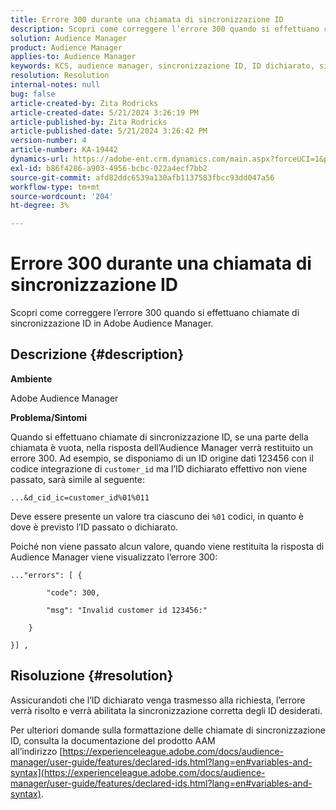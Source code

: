 ```yaml
---
title: Errore 300 durante una chiamata di sincronizzazione ID
description: Scopri come correggere l’errore 300 quando si effettuano chiamate di sincronizzazione ID in Adobe Audience Manager.
solution: Audience Manager
product: Audience Manager
applies-to: Audience Manager
keywords: KCS, audience manager, sincronizzazione ID, ID dichiarato, sincronizzazione ID cliente, ID cliente, sincronizzazione online
resolution: Resolution
internal-notes: null
bug: false
article-created-by: Zita Rodricks
article-created-date: 5/21/2024 3:26:19 PM
article-published-by: Zita Rodricks
article-published-date: 5/21/2024 3:26:42 PM
version-number: 4
article-number: KA-19442
dynamics-url: https://adobe-ent.crm.dynamics.com/main.aspx?forceUCI=1&pagetype=entityrecord&etn=knowledgearticle&id=3bb95b73-8617-ef11-9f89-6045bd06eea5
exl-id: b86f4286-a903-4956-bcbc-022a4ecf7bb2
source-git-commit: afd82ddc6539a130afb1137583fbcc93dd047a56
workflow-type: tm+mt
source-wordcount: '204'
ht-degree: 3%

---
```


# Errore 300 durante una chiamata di sincronizzazione ID


Scopri come correggere l’errore 300 quando si effettuano chiamate di sincronizzazione ID in Adobe Audience Manager.

## Descrizione {#description}


<b>Ambiente</b>

Adobe Audience Manager

<b>Problema/Sintomi</b>

Quando si effettuano chiamate di sincronizzazione ID, se una parte della chiamata è vuota, nella risposta dell’Audience Manager verrà restituito un errore 300. Ad esempio, se disponiamo di un ID origine dati 123456 con il codice integrazione di `customer_id` ma l’ID dichiarato effettivo non viene passato, sarà simile al seguente:

`...&d_cid_ic=customer_id%01%011`

Deve essere presente un valore tra ciascuno dei `%01` codici, in quanto è dove è previsto l’ID passato o dichiarato.

Poiché non viene passato alcun valore, quando viene restituita la risposta di Audience Manager viene visualizzato l’errore 300:




```
..."errors": [ {

        "code": 300,

        "msg": "Invalid customer id 123456:"

    }

}] ,
```





## Risoluzione {#resolution}


Assicurandoti che l’ID dichiarato venga trasmesso alla richiesta, l’errore verrà risolto e verrà abilitata la sincronizzazione corretta degli ID desiderati.

Per ulteriori domande sulla formattazione delle chiamate di sincronizzazione ID, consulta la documentazione del prodotto AAM all’indirizzo [https://experienceleague.adobe.com/docs/audience-manager/user-guide/features/declared-ids.html?lang=en#variables-and-syntax](https://experienceleague.adobe.com/docs/audience-manager/user-guide/features/declared-ids.html?lang=en#variables-and-syntax).
